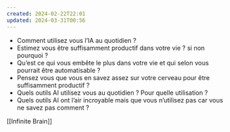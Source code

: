 ```yaml
---
created: 2024-02-22T22:01
updated: 2024-03-31T00:56
---
```

- Comment utilisez vous l’IA au quotidien ?
- Estimez vous être suffisamment productif dans votre vie ? si non pourquoi ?
- Qu’est ce qui vous embête le plus dans votre vie et qui selon vous pourrait être automatisable ?
- Pensez vous que vous en savez assez sur votre cerveau pour être suffisamment productif ?
- Quels outils AI utilisez vous au quotidien ? Pour quelle utilisation ?
- Quels outils AI ont l’air incroyable mais que vous n’utilisez pas car vous ne savez pas comment ?

[[Infinite Brain]]
